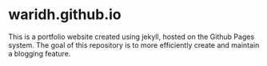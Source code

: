 # waridh.github.io

This is a portfolio website created using jekyll, hosted on the Github Pages system. The goal of this repository is to more efficiently create and maintain a blogging feature.
